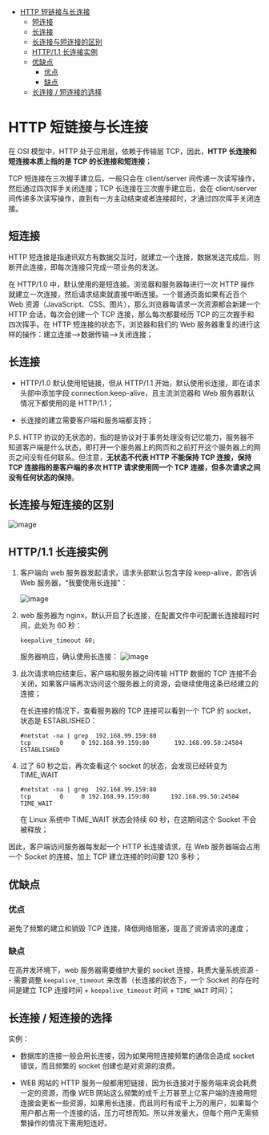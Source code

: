 - [HTTP 短链接与长连接](#http-%E7%9F%AD%E9%93%BE%E6%8E%A5%E4%B8%8E%E9%95%BF%E8%BF%9E%E6%8E%A5)
  - [短连接](#%E7%9F%AD%E8%BF%9E%E6%8E%A5)
  - [长连接](#%E9%95%BF%E8%BF%9E%E6%8E%A5)
  - [长连接与短连接的区别](#%E9%95%BF%E8%BF%9E%E6%8E%A5%E4%B8%8E%E7%9F%AD%E8%BF%9E%E6%8E%A5%E7%9A%84%E5%8C%BA%E5%88%AB)
  - [HTTP/1.1 长连接实例](#http11-%E9%95%BF%E8%BF%9E%E6%8E%A5%E5%AE%9E%E4%BE%8B)
  - [优缺点](#%E4%BC%98%E7%BC%BA%E7%82%B9)
    - [优点](#%E4%BC%98%E7%82%B9)
    - [缺点](#%E7%BC%BA%E7%82%B9)
  - [长连接 / 短连接的选择](#%E9%95%BF%E8%BF%9E%E6%8E%A5-%E7%9F%AD%E8%BF%9E%E6%8E%A5%E7%9A%84%E9%80%89%E6%8B%A9)

# HTTP 短链接与长连接

在 OSI 模型中，HTTP 处于应用层，依赖于传输层 TCP，因此，**HTTP 长连接和短连接本质上指的是 TCP 的长连接和短连接**；

TCP 短连接在三次握手建立后，一般只会在 client/server 间传递一次读写操作，然后通过四次挥手关闭连接；TCP 长连接在三次握手建立后，会在 client/server 间传递多次读写操作，直到有一方主动结束或者连接超时，才通过四次挥手关闭连接。

## 短连接

HTTP 短连接是指通讯双方有数据交互时，就建立一个连接，数据发送完成后，则断开此连接，即每次连接只完成一项业务的发送。

在 HTTP/1.0 中，默认使用的是短连接。浏览器和服务器每进行一次 HTTP 操作就建立一次连接，然后请求结束就直接中断连接。一个普通页面如果有近百个 Web 资源（JavaScript、CSS、图片），那么浏览器每请求一次资源都会新建一个 HTTP 会话，每次会创建一个 TCP 连接，那么每次都要经历 TCP 的三次握手和四次挥手。在 HTTP 短连接的状态下，浏览器和我们的 Web 服务器重复的进行这样的操作：建立连接–>数据传输–>关闭连接；

## 长连接

- HTTP/1.0 默认使用短链接，但从 HTTP/1.1 开始，默认使用长连接，即在请求头部中添加字段 connection:keep-alive，且主流浏览器和 Web 服务器默认情况下都使用的是 HTTP/1.1；

- 长连接的建立需要客户端和服务端都支持；

P.S. HTTP 协议的无状态的，指的是协议对于事务处理没有记忆能力，服务器不知道客户端是什么状态，即打开一个服务器上的网页和之前打开这个服务器上的网页之间没有任何联系。但注意，**无状态不代表 HTTP 不能保持 TCP 连接，保持 TCP 连接指的是客户端的多次 HTTP 请求使用同一个 TCP 连接，但多次请求之间没有任何状态的保持**。

## 长连接与短连接的区别

![image](http://otaivnlxc.bkt.clouddn.com/jpg/2018/1/23/0f35a193b519097c44e515f6d72d15a2.jpg)

## HTTP/1.1 长连接实例

1. 客户端向 web 服务器发起请求，请求头部默认包含字段 keep-alive，即告诉 Web 服务器，“我要使用长连接”：

   ![image](http://otaivnlxc.bkt.clouddn.com/jpg/2018/1/23/db7c495dc6aaf4f7c5e1f64b40aaf6ad.jpg)

1. web 服务器为 nginx，默认开启了长连接，在配置文件中可配置长连接超时时间，此处为 60 秒：
    ```
    keepalive_timeout 60;
    ```
    服务器响应，确认使用长连接：
    ![image](http://otaivnlxc.bkt.clouddn.com/jpg/2018/1/23/7da7df08e0d98a517d09b3edd6987c17.jpg)

1. 此次请求响应结束后，客户端和服务器之间传输 HTTP 数据的 TCP 连接不会关闭<!--TODO: 那什么时候才会关闭 -->，如果客户端再次访问这个服务器上的资源，会继续使用这条已经建立的连接；

    在长连接的情况下，查看服务器的 TCP 连接可以看到一个 TCP 的 socket，状态是 ESTABLISHED：
    ```shell
    #netstat -na | grep  192.168.99.159:80
    tcp        0     0 192.168.99.159:80       192.168.99.50:24584     ESTABLISHED
    ```

1. 过了 60 秒之后，再次查看这个 socket 的状态，会发现已经转变为 TIME_WAIT
    ```shell
    #netstat -na | grep  192.168.99.159:80
    tcp        0     0 192.168.99.159:80      192.168.99.50:24584    TIME_WAIT
    ```
    在 Linux 系统中 TIME_WAIT 状态会持续 60 秒，在这期间这个 Socket 不会被释放；

因此，客户端访问服务器每发起一个 HTTP 长连接请求，在 Web 服务器端会占用一个 Socket 的连接，加上 TCP 建立连接的时间要 120 多秒；

## 优缺点

### 优点

避免了频繁的建立和销毁 TCP 连接，降低网络阻塞，提高了资源请求的速度；

### 缺点

在高并发环境下，web 服务器需要维护大量的 socket 连接，耗费大量系统资源 -- 需要调整 `keepalive_timeout` 来改善（长连接的状态下，一个 Socket 的存在时间是建立 TCP 连接时间 + `keepalive_timeout` 时间 + `TIME_WAIT` 时间）；

## 长连接 / 短连接的选择

实例：
- 数据库的连接一般会用长连接，因为如果用短连接频繁的通信会造成 socket 错误，而且频繁的 socket 创建也是对资源的浪费。
 	
- WEB 网站的 HTTP 服务一般都用短链接，因为长连接对于服务端来说会耗费一定的资源，而像 WEB 网站这么频繁的成千上万甚至上亿客户端的连接用短连接会更省一些资源，如果用长连接，而且同时有成千上万的用户，如果每个用户都占用一个连接的话，压力可想而知。所以并发量大，但每个用户无需频繁操作的情况下需用短连好。
